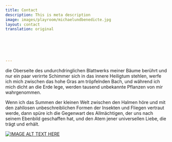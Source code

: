 ```yaml
---
title: Contact
description: This is meta description
image: images/playroom/michaelundbenedicte.jpg
layout: contact
translation: original






---
```

die Oberseite des undurchdringlichen Blattwerks meiner Bäume berührt und nur ein paar verirrte Schimmer sich in das innere Heiligtum stehlen, werfe ich mich zwischen das hohe Gras am tröpfelnden Bach, und während ich mich dicht an die Erde lege, werden tausend unbekannte Pflanzen von mir wahrgenommen.

Wenn ich das Summen der kleinen Welt zwischen den Halmen höre und mit den zahllosen unbeschreiblichen Formen der Insekten und Fliegen vertraut werde, dann spüre ich die Gegenwart des Allmächtigen, der uns nach seinem Ebenbild geschaffen hat, und den Atem jener universellen Liebe, die trägt und erhält.

[![IMAGE ALT TEXT HERE](http://img.youtube.com/vi/YOUTUBE_VIDEO_ID_HERE/0.jpg)](http://www.youtube.com/watch?v=YOUTUBE_VIDEO_ID_HERE)
